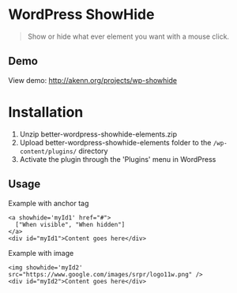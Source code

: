 # WordPress ShowHide

> Show or hide what ever element you want with a mouse click.

## Demo
View demo: http://akenn.org/projects/wp-showhide

# Installation
1. Unzip better-wordpress-showhide-elements.zip
2. Upload better-wordpress-showhide-elements folder to the `/wp-content/plugins/` directory
3. Activate the plugin through the 'Plugins' menu in WordPress

## Usage

Example with anchor tag

```
<a showhide='myId1' href="#">
  ["When visible", "When hidden"]
</a>
<div id="myId1">Content goes here</div>
```

Example with image

```
<img showhide='myId2' src="https://www.google.com/images/srpr/logo11w.png" />
<div id="myId2">Content goes here</div>
```
